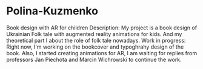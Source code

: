 # Polina-Kuzmenko
Book design with AR for children
Description: 
My project is a book design of Ukrainian Folk tale with augmented reality animations for kids.
And my theoretical part I about the role of folk tale nowadays.
Work in progress:
Right now, I'm working on the bookcover and typoghrahy design of the book. Also, I started creating animations for AR, 
I am waiting for replies from professors Jan Piechota and Marcin Wichrowski to continue the work.
